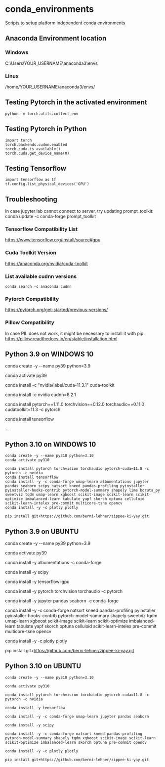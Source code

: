 # conda_environments
Scripts to setup platform independent conda environments

## Anaconda Environment location
### Windows
C:\Users\YOUR_USERNAME\anaconda3\envs

### Linux
/home/YOUR_USERNAME/anaconda3/envs/

## Testing Pytorch in the activated environment
    python -m torch.utils.collect_env  

## Testing Pytorch in Python
    import torch
    torch.backends.cudnn.enabled
    torch.cuda.is_available()
    torch.cuda.get_device_name(0)

## Testing Tensorflow
    import tensorflow as tf
    tf.config.list_physical_devices('GPU')

## Troubleshooting
In case jupyter lab cannot connect to server, try updating prompt_toolkit:  
    conda update -c conda-forge prompt_toolkit

### Tensorflow Compatibility List
https://www.tensorflow.org/install/source#gpu

### Cuda Toolkit Version
https://anaconda.org/nvidia/cuda-toolkit

### List available cudnn versions
    conda search -c anaconda cudnn

### Pytorch Compatibility
https://pytorch.org/get-started/previous-versions/


### Pillow Compatibility
In case PIL does not work, it might be necessary to install it with pip.  
https://pillow.readthedocs.io/en/stable/installation.html


## Python 3.9 on WINDOWS 10
  conda create -y --name py39 python=3.9
 
  conda activate py39
 
  conda install -c "nvidia/label/cuda-11.3.1" cuda-toolkit
 
  conda install -c nvidia cudnn=8.2.1
 
  conda install pytorch==1.11.0 torchvision==0.12.0 torchaudio==0.11.0 cudatoolkit=11.3 -c pytorch
 
  conda install tensorflow

...


## Python 3.10 on WINDOWS 10
    conda create -y --name py310 python=3.10
    conda activate py310
   
    conda install pytorch torchvision torchaudio pytorch-cuda=11.8 -c pytorch -c nvidia
    conda install tensorflow
    conda install -y -c conda-forge umap-learn albumentations jupyter pandas seaborn scipy natsort kneed pandas-profiling pyinstaller pyinstaller-hooks-contrib pytorch-model-summary shapely lime boruta_py sweetviz tqdm umap-learn xgboost scikit-image scikit-learn scikit-optimize imbalanced-learn tabulate yapf skorch optuna celluloid scikit-learn-intelex pre-commit multicore-tsne opencv
    conda install -y -c plotly plotly

    pip install git+https://github.com/berni-lehner/zippee-ki-yay.git

   



## Python 3.9 on UBUNTU
conda create -y --name py39 python=3.9

conda activate py39

conda install -y albumentations -c conda-forge

conda install -y scipy

conda install -y tensorflow-gpu

conda install -y pytorch torchvision torchaudio -c pytorch

conda install -y jupyter pandas seaborn -c conda-forge

conda install -y -c conda-forge natsort kneed pandas-profiling pyinstaller pyinstaller-hooks-contrib pytorch-model-summary shapely sweetviz tqdm umap-learn xgboost scikit-image scikit-learn scikit-optimize imbalanced-learn tabulate yapf skorch optuna celluloid scikit-learn-intelex pre-commit multicore-tsne opencv

conda install -y -c plotly plotly

pip install git+https://github.com/berni-lehner/zippee-ki-yay.git


## Python 3.10 on UBUNTU
    conda create -y --name py310 python=3.10

    conda activate py310

    conda install pytorch torchvision torchaudio pytorch-cuda=11.8 -c pytorch -c nvidia

    conda install -y tensorflow

    conda install -y -c conda-forge umap-learn jupyter pandas seaborn

    conda install -y scipy

    conda install -y -c conda-forge natsort kneed pandas-profiling pytorch-model-summary shapely tqdm xgboost scikit-image scikit-learn scikit-optimize imbalanced-learn skorch optuna pre-commit opencv

    conda install -y -c plotly plotly

    pip install git+https://github.com/berni-lehner/zippee-ki-yay.git
